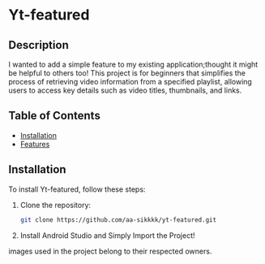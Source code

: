 # Yt-featured



## Description

 I wanted to add a simple feature to my existing application;thought it might be helpful to others too! This project is for beginners that simplifies the process of retrieving video information from a specified playlist, allowing users to access key details such as video titles, thumbnails, and links.

## Table of Contents

- [Installation](#installation)
- [Features](#features)

## Installation

To install Yt-featured, follow these steps:

1. Clone the repository:

   ```bash
   git clone https://github.com/aa-sikkkk/yt-featured.git

  2. Install Android Studio and Simply Import the Project!

images used in the project belong to their respected owners.


